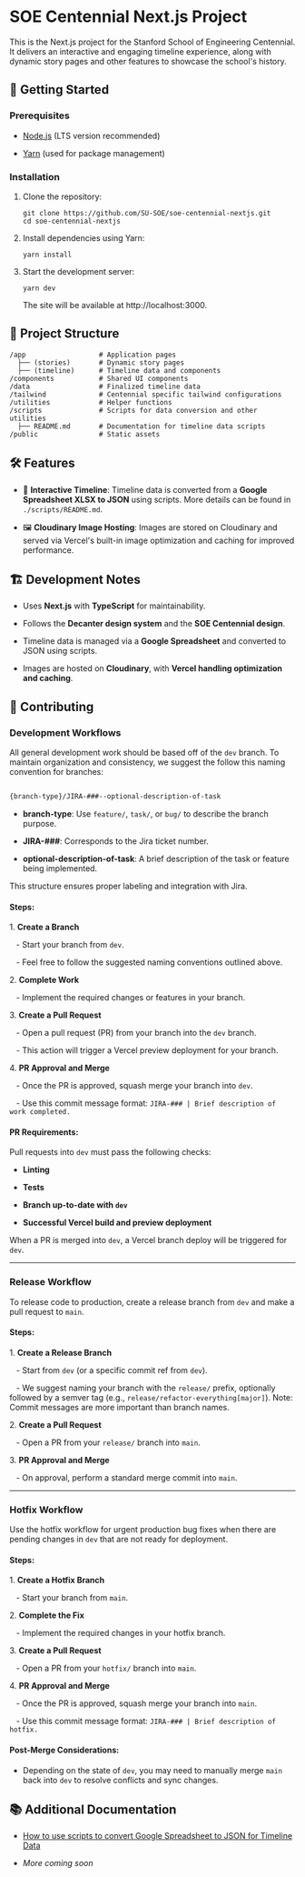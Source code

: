 SOE Centennial Next.js Project
==============================

This is the Next.js project for the Stanford School of Engineering Centennial. It delivers an interactive and engaging timeline experience, along with dynamic story pages and other features to showcase the school's history.

🚀 Getting Started
------------------

### Prerequisites

-   [Node.js](https://nodejs.org/) (LTS version recommended)

-   [Yarn](https://yarnpkg.com/) (used for package management)

### Installation

1.  Clone the repository:

    ```
    git clone https://github.com/SU-SOE/soe-centennial-nextjs.git
    cd soe-centennial-nextjs
    ```

2.  Install dependencies using Yarn:

    ```
    yarn install
    ```

3.  Start the development server:

    ```
    yarn dev
    ```

    The site will be available at http://localhost:3000.

📂 Project Structure
--------------------

```
/app                  # Application pages
  ├── (stories)       # Dynamic story pages
  ├── (timeline)      # Timeline data and components
/components           # Shared UI components
/data                 # Finalized timeline data
/tailwind             # Centennial specific tailwind configurations 
/utilities            # Helper functions
/scripts              # Scripts for data conversion and other utilities
  ├── README.md       # Documentation for timeline data scripts
/public               # Static assets
```

🛠️ Features
------------

-   📅 **Interactive Timeline**: Timeline data is converted from a **Google Spreadsheet XLSX to JSON** using scripts. More details can be found in `./scripts/README.md`.

-   🖼️ **Cloudinary Image Hosting**: Images are stored on Cloudinary and served via Vercel's built-in image optimization and caching for improved performance.


🏗️ Development Notes
---------------------

-   Uses **Next.js** with **TypeScript** for maintainability.

-   Follows the **Decanter design system** and the **SOE Centennial design**.

-   Timeline data is managed via a **Google Spreadsheet** and converted to JSON using scripts.

-   Images are hosted on **Cloudinary**, with **Vercel handling optimization and caching**.

🤝 Contributing
---------------

### Development Workflows

All general development work should be based off of the `dev` branch. To maintain organization and consistency, we suggest the follow this naming convention for branches:

```markdown

{branch-type}/JIRA-###--optional-description-of-task

```

- **branch-type**: Use `feature/`, `task/`, or `bug/` to describe the branch purpose.

- **JIRA-###**: Corresponds to the Jira ticket number.

- **optional-description-of-task**: A brief description of the task or feature being implemented.

This structure ensures proper labeling and integration with Jira.

#### Steps:

1\. **Create a Branch**

   - Start your branch from `dev`.

   - Feel free to follow the suggested naming conventions outlined above.

2\. **Complete Work**

   - Implement the required changes or features in your branch.

3\. **Create a Pull Request**

   - Open a pull request (PR) from your branch into the `dev` branch.

   - This action will trigger a Vercel preview deployment for your branch.

4\. **PR Approval and Merge**

   - Once the PR is approved, squash merge your branch into `dev`.

   - Use this commit message format: `JIRA-### | Brief description of work completed.`

#### PR Requirements:

Pull requests into `dev` must pass the following checks:

- **Linting**

- **Tests**

- **Branch up-to-date with `dev`**

- **Successful Vercel build and preview deployment**

When a PR is merged into `dev`, a Vercel branch deploy will be triggered for `dev`.

---

### Release Workflow

To release code to production, create a release branch from `dev` and make a pull request to `main`.

#### Steps:

1\. **Create a Release Branch**

   - Start from `dev` (or a specific commit ref from `dev`).

   - We suggest naming your branch with the `release/` prefix, optionally followed by a semver tag (e.g., `release/refactor-everything[major]`). Note: Commit messages are more important than branch names.

2\. **Create a Pull Request**

   - Open a PR from your `release/` branch into `main`.

3\. **PR Approval and Merge**

   - On approval, perform a standard merge commit into `main`.

---

### Hotfix Workflow

Use the hotfix workflow for urgent production bug fixes when there are pending changes in `dev` that are not ready for deployment.

#### Steps:

1\. **Create a Hotfix Branch**

   - Start your branch from `main`.

2\. **Complete the Fix**

   - Implement the required changes in your hotfix branch.

3\. **Create a Pull Request**

   - Open a PR from your `hotfix/` branch into `main`.

4\. **PR Approval and Merge**

   - Once the PR is approved, squash merge your branch into `main`.

   - Use this commit message format: `JIRA-### | Brief description of hotfix.`

#### Post-Merge Considerations:

- Depending on the state of `dev`, you may need to manually merge `main` back into `dev` to resolve conflicts and sync changes.

📚 Additional Documentation
---------------

- [How to use scripts to convert Google Spreadsheet to JSON for Timeline Data](/scripts/README.md)

- _More coming soon_